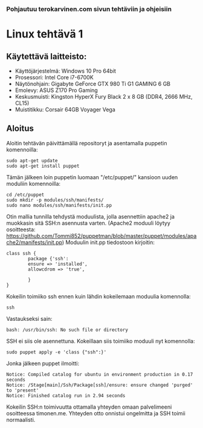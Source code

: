 ### Pohjautuu terokarvinen.com sivun tehtäviin ja ohjeisiin
# Linux tehtävä 1

## Käytettävä laitteisto:
- Käyttöjärjestelmä: Windows 10 Pro 64bit
- Prosessori: Intel Core i7-6700K
- Näytönohjain: Gigabyte GeForce GTX 980 Ti G1 GAMING 6 GB
- Emolevy: ASUS Z170 Pro Gaming
- Keskusmuisti: Kingston HyperX Fury Black 2 x 8 GB (DDR4, 2666 MHz, CL15)
- Muistitikku: Corsair 64GB Voyager Vega

## Aloitus

Aloitin tehtävän päivittämällä repositoryt ja asentamalla puppetin komennoilla:
```
sudo apt-get update
sudo apt-get install puppet
```
Tämän jälkeen loin puppetin luomaan "/etc/puppet/" kansioon uuden moduliin komennoilla:
```
cd /etc/puppet
sudo mkdir -p modules/ssh/manifests/
sudo nano modules/ssh/manifests/init.pp
```

Otin mallia tunnilla tehdystä moduulista, jolla asennettiin apache2 ja muokkasin sitä SSH:n asennusta varten. (Apache2 moduuli löytyy osoitteesta: https://github.com/Tommi852/puppetman/blob/master/puppet/modules/apache2/manifests/init.pp)
Moduulin init.pp tiedostoon kirjoitin:
```
class ssh {
        package {'ssh':
        ensure => 'installed',
        allowcdrom => 'true',

        }
}

```
Kokeilin toimiiko ssh ennen kuin lähdin kokeilemaan moduulia komennolla:
```
ssh
```
Vastaukseksi sain:
```
bash: /usr/bin/ssh: No such file or directory
```
SSH ei siis ole asennettuna. Kokeillaan siis toimiiko moduuli nyt komennolla:
```
sudo puppet apply -e 'class {"ssh":}'
```
Jonka jälkeen puppet ilmoitti:
```
Notice: Compiled catalog for ubuntu in environment production in 0.17 seconds
Notice: /Stage[main]/Ssh/Package[ssh]/ensure: ensure changed 'purged' to 'present'
Notice: Finished catalog run in 2.94 seconds
```
Kokeilin SSH:n toimivuutta ottamalla yhteyden omaan palvelimeeni osoitteessa timonen.me.
Yhteyden otto onnistui ongelmitta ja SSH toimii normaalisti.
